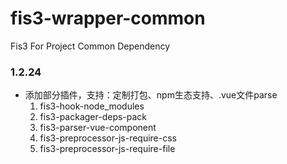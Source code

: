 # fis3-wrapper-common
Fis3 For Project Common Dependency

### 1.2.24
* 添加部分插件，支持：定制打包、npm生态支持、.vue文件parse
    1. fis3-hook-node_modules
    2. fis3-packager-deps-pack
    3. fis3-parser-vue-component
    4. fis3-preprocessor-js-require-css
    5. fis3-preprocessor-js-require-file